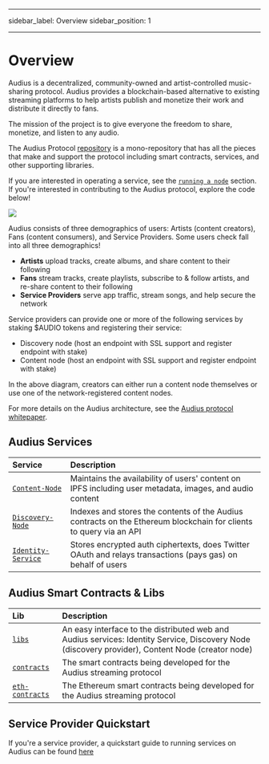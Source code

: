 - - -
sidebar_label: Overview sidebar_position: 1
- - -

# Overview

Audius is a decentralized, community-owned and artist-controlled music-sharing protocol. Audius provides a blockchain-based alternative to existing streaming platforms to help artists publish and monetize their work and distribute it directly to fans.

The mission of the project is to give everyone the freedom to share, monetize, and listen to any audio.

The Audius Protocol [repository](https://github.com/AudiusProject/audius-protocol) is a mono-repository that has all the pieces that make and support the protocol including smart contracts, services, and other supporting libraries.

If you are interested in operating a service, see the [`running a node`](../token/running-a-node/introduction.md) section. If you're interested in contributing to the Audius protocol, explore the code below!

![](/img/architecture.png)

Audius consists of three demographics of users: Artists (content creators), Fans (content consumers), and Service Providers. Some users check fall into all three demographics!

* **Artists** upload tracks, create albums, and share content to their following
* **Fans** stream tracks, create playlists, subscribe to & follow artists, and re-share content to their following
* **Service Providers** serve app traffic, stream songs, and help secure the network

Service providers can provide one or more of the following services by staking $AUDIO tokens and registering their service:

* Discovery node \(host an endpoint with SSL support and register endpoint with stake\)
* Content node \(host an endpoint with SSL support and register endpoint with stake\)

In the above diagram, creators can either run a content node themselves or use one of the network-registered content nodes.

For more details on the Audius architecture, see the [Audius protocol whitepaper](whitepaper.md).

## Audius Services

| Service                                                                                             | Description                                                                                                        |
|:--------------------------------------------------------------------------------------------------- |:------------------------------------------------------------------------------------------------------------------ |
| [`Content-Node`](https://github.com/AudiusProject/audius-protocol/tree/main/creator-node)         | Maintains the availability of users' content on IPFS including user metadata, images, and audio content            |
| [`Discovery-Node`](https://github.com/AudiusProject/audius-protocol/tree/main/discovery-provider) | Indexes and stores the contents of the Audius contracts on the Ethereum blockchain for clients to query via an API |
| [`Identity-Service`](https://github.com/AudiusProject/audius-protocol/tree/main/identity-service) | Stores encrypted auth ciphertexts, does Twitter OAuth and relays transactions (pays gas) on behalf of users        |

## Audius Smart Contracts & Libs

| Lib                                                                                           | Description                                                                                                                                              |
|:--------------------------------------------------------------------------------------------- |:-------------------------------------------------------------------------------------------------------------------------------------------------------- |
| [`libs`](https://github.com/AudiusProject/audius-protocol/tree/main/libs)                   | An easy interface to the distributed web and Audius services: Identity Service, Discovery Node \(discovery provider\), Content Node \(creator node\) |
| [`contracts`](https://github.com/AudiusProject/audius-protocol/tree/main/contracts)         | The smart contracts being developed for the Audius streaming protocol                                                                                    |
| [`eth-contracts`](https://github.com/AudiusProject/audius-protocol/tree/main/eth-contracts) | The Ethereum smart contracts being developed for the Audius streaming protocol                                                                           |

## Service Provider Quickstart

If you're a service provider, a quickstart guide to running services on Audius can be found [here](../token/running-a-node/introduction.md)
